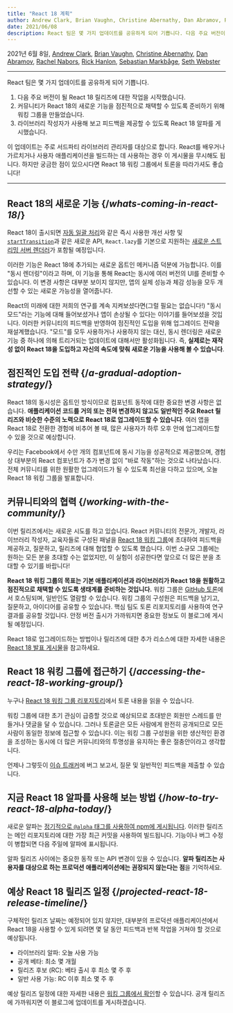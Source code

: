 ```yaml
---
title: "React 18 계획"
author: Andrew Clark, Brian Vaughn, Christine Abernathy, Dan Abramov, Rachel Nabors, Rick Hanlon, Sebastian Markbage, and Seth Webster
date: 2021/06/08
description: React 팀은 몇 가지 업데이트를 공유하게 되어 기쁩니다. 다음 주요 버전이 될 React 18 릴리즈에 대한 작업을 시작했습니다. 커뮤니티가 React 18의 새로운 기능을 점진적으로 채택할 수 있도록 준비하기 위해 워킹 그룹을 만들었습니다. 라이브러리 작성자가 사용해 보고 피드백을 제공할 수 있도록 React 18 알파를 게시했습니다...
---
```


2021년 6월 8일, [Andrew Clark](https://twitter.com/acdlite), [Brian Vaughn](https://github.com/bvaughn), [Christine Abernathy](https://twitter.com/abernathyca), [Dan Abramov](https://twitter.com/dan_abramov), [Rachel Nabors](https://twitter.com/rachelnabors), [Rick Hanlon](https://twitter.com/rickhanlonii), [Sebastian Markbåge](https://twitter.com/sebmarkbage), [Seth Webster](https://twitter.com/sethwebster)

---

<Intro>

React 팀은 몇 가지 업데이트를 공유하게 되어 기쁩니다.

1. 다음 주요 버전이 될 React 18 릴리즈에 대한 작업을 시작했습니다.
2. 커뮤니티가 React 18의 새로운 기능을 점진적으로 채택할 수 있도록 준비하기 위해 워킹 그룹을 만들었습니다.
3. 라이브러리 작성자가 사용해 보고 피드백을 제공할 수 있도록 React 18 알파를 게시했습니다.

이 업데이트는 주로 서드파티 라이브러리 관리자를 대상으로 합니다. React를 배우거나 가르치거나 사용자 애플리케이션을 빌드하는 데 사용하는 경우 이 게시물을 무시해도 됩니다. 하지만 궁금한 점이 있으시다면 React 18 워킹 그룹에서 토론을 따라가셔도 좋습니다!

---

</Intro>

## React 18의 새로운 기능 {/*whats-coming-in-react-18*/}

React 18이 출시되면 [자동 일괄 처리](https://github.com/reactwg/react-18/discussions/21)와 같은 즉시 사용한 개선 사항 및 [`startTransition`](https://github.com/reactwg/react-18/discussions/41)과 같은 새로운 API, `React.lazy`를 기본으로 지원하는 [새로운 스트리밍 서버 렌더러](https://github.com/reactwg/react-18/discussions/37)가 포함될 예정입니다.

이러한 기능은 React 18에 추가되는 새로운 옵트인 메커니즘 덕분에 가능합니다. 이를 "동시 렌더링"이라고 하며, 이 기능을 통해 React는 동시에 여러 버전의 UI를 준비할 수 있습니다. 이 변경 사항은 대부분 보이지 않지만, 앱의 실제 성능과 체감 성능을 모두 개선할 수 있는 새로운 가능성을 열어줍니다.

React의 미래에 대한 저희의 연구를 계속 지켜보셨다면(그럴 필요는 없습니다!) "동시 모드"라는 기능에 대해 들어보셨거나 앱이 손상될 수 있다는 이야기를 들어보셨을 것입니다. 이러한 커뮤니티의 피드백을 반영하여 점진적인 도입을 위해 업그레이드 전략을 재설계했습니다. "모드"를 모두 사용하거나 사용하지 않는 대신, 동시 렌더링은 새로운 기능 중 하나에 의해 트리거되는 업데이트에 대해서만 활성화됩니다. 즉, **실제로는 재작성 없이 React 18을 도입하고 자신의 속도에 맞춰 새로운 기능을 사용해 볼 수 있습니다**.

## 점진적인 도입 전략 {/*a-gradual-adoption-strategy*/}

React 18의 동시성은 옵트인 방식이므로 컴포넌트 동작에 대한 중요한 변경 사항은 없습니다. **애플리케이션 코드를 거의 또는 전혀 변경하지 않고도 일반적인 주요 React 릴리즈와 비슷한 수준의 노력으로 React 18로 업그레이드할 수 있습니다**. 여러 앱을 React 18로 전환한 경험에 비추어 볼 때, 많은 사용자가 하루 오후 안에 업그레이드할 수 있을 것으로 예상합니다.

우리는 Facebook에서 수만 개의 컴포넌트에 동시 기능을 성공적으로 제공했으며, 경험상 대부분의 React 컴포넌트가 추가 변경 없이 "바로 작동"하는 것으로 나타났습니다. 전체 커뮤니티를 위한 원활한 업그레이드가 될 수 있도록 최선을 다하고 있으며, 오늘 React 18 워킹 그룹을 발표합니다.

## 커뮤니티와의 협력 {/*working-with-the-community*/}

이번 릴리즈에서는 새로운 시도를 하고 있습니다. React 커뮤니티의 전문가, 개발자, 라이브러리 작성자, 교육자들로 구성된 패널을 [React 18 워킹 그룹](https://github.com/reactwg/react-18)에 초대하여 피드백을 제공하고, 질문하고, 릴리즈에 대해 협업할 수 있도록 했습니다. 이번 소규모 그룹에는 원하는 모든 분을 초대할 수는 없었지만, 이 실험이 성공한다면 앞으로 더 많은 분을 초대할 수 있기를 바랍니다!

**React 18 워킹 그룹의 목표는 기본 애플리케이션과 라이브러리가 React 18을 원활하고 점진적으로 채택할 수 있도록 생태계를 준비하는 것입니다.** 워킹 그룹은 [GitHub 토론](https://github.com/reactwg/react-18/discussions)에서 호스팅되며, 일반인도 열람할 수 있습니다. 워킹 그룹의 구성원은 피드백을 남기고, 질문하고, 아이디어를 공유할 수 있습니다. 핵심 팀도 토론 리포지토리를 사용하여 연구 결과를 공유할 것입니다. 안정 버전 출시가 가까워지면 중요한 정보도 이 블로그에 게시될 예정입니다.

React 18로 업그레이드하는 방법이나 릴리즈에 대한 추가 리소스에 대한 자세한 내용은 [React 18 발표 게시물](https://github.com/reactwg/react-18/discussions/4)을 참고하세요.

## React 18 워킹 그룹에 접근하기 {/*accessing-the-react-18-working-group*/}

누구나 [React 18 워킹 그룹 리포지토리](https://github.com/reactwg/react-18)에서 토론 내용을 읽을 수 있습니다.

워킹 그룹에 대한 초기 관심이 급증할 것으로 예상되므로 초대받은 회원만 스레드를 만들거나 댓글을 달 수 있습니다. 그러나 토론글은 모든 사람에게 완전히 공개되므로 모든 사람이 동일한 정보에 접근할 수 있습니다. 이는 워킹 그룹 구성원을 위한 생산적인 환경을 조성하는 동시에 더 많은 커뮤니티와의 투명성을 유지하는 좋은 절충안이라고 생각합니다.

언제나 그렇듯이 [이슈 트래커](https://github.com/facebook/react/issues)에 버그 보고서, 질문 및 일반적인 피드백을 제출할 수 있습니다.

## 지금 React 18 알파를 사용해 보는 방법 {/*how-to-try-react-18-alpha-today*/}

새로운 알파는 [정기적으로 `@alpha` 태그를 사용하여 npm에 게시됩니다](https://github.com/reactwg/react-18/discussions/9). 이러한 릴리즈는 메인 리포지토리에 대한 가장 최근 커밋을 사용하여 빌드됩니다. 기능이나 버그 수정이 병합되면 다음 주일에 알파에 표시됩니다.

알파 릴리즈 사이에는 중요한 동작 또는 API 변경이 있을 수 있습니다. **알파 릴리즈는 사용자를 대상으로 하는 프로덕션 애플리케이션에는 권장되지 않는다는 점**을 기억하세요.

## 예상 React 18 릴리즈 일정 {/*projected-react-18-release-timeline*/}

구체적인 릴리즈 날짜는 예정되어 있지 않지만, 대부분의 프로덕션 애플리케이션에서 React 18을 사용할 수 있게 되려면 몇 달 동안 피드백과 반복 작업을 거쳐야 할 것으로 예상됩니다.

* 라이브러리 알파: 오늘 사용 가능
* 공개 베타: 최소 몇 개월
* 릴리즈 후보 (RC): 베타 출시 후 최소 몇 주 후
* 일반 사용 가능: RC 이후 최소 몇 주 후

예상 릴리즈 일정에 대한 자세한 내용은 [워킹 그룹에서 확인](https://github.com/reactwg/react-18/discussions/9)할 수 있습니다. 공개 릴리즈에 가까워지면 이 블로그에 업데이트를 게시하겠습니다.
